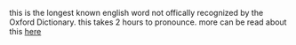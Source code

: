 this is the longest known english word not offically recognized by the Oxford Dictionary.
this takes 2 hours to pronounce. more can be read about this [here](https://en.wiktionary.org/wiki/Appendix:Protologisms/Long_words/Titin)
